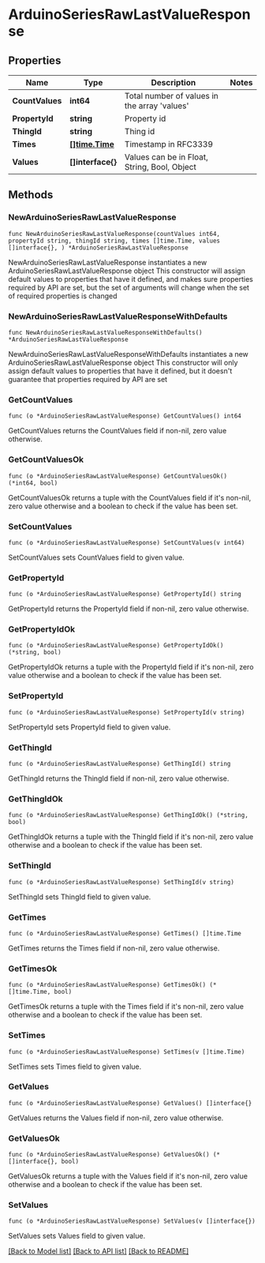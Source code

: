 # ArduinoSeriesRawLastValueResponse

## Properties

Name | Type | Description | Notes
------------ | ------------- | ------------- | -------------
**CountValues** | **int64** | Total number of values in the array &#39;values&#39; | 
**PropertyId** | **string** | Property id | 
**ThingId** | **string** | Thing id | 
**Times** | [**[]time.Time**](time.Time.md) | Timestamp in RFC3339 | 
**Values** | **[]interface{}** | Values can be in Float, String, Bool, Object | 

## Methods

### NewArduinoSeriesRawLastValueResponse

`func NewArduinoSeriesRawLastValueResponse(countValues int64, propertyId string, thingId string, times []time.Time, values []interface{}, ) *ArduinoSeriesRawLastValueResponse`

NewArduinoSeriesRawLastValueResponse instantiates a new ArduinoSeriesRawLastValueResponse object
This constructor will assign default values to properties that have it defined,
and makes sure properties required by API are set, but the set of arguments
will change when the set of required properties is changed

### NewArduinoSeriesRawLastValueResponseWithDefaults

`func NewArduinoSeriesRawLastValueResponseWithDefaults() *ArduinoSeriesRawLastValueResponse`

NewArduinoSeriesRawLastValueResponseWithDefaults instantiates a new ArduinoSeriesRawLastValueResponse object
This constructor will only assign default values to properties that have it defined,
but it doesn't guarantee that properties required by API are set

### GetCountValues

`func (o *ArduinoSeriesRawLastValueResponse) GetCountValues() int64`

GetCountValues returns the CountValues field if non-nil, zero value otherwise.

### GetCountValuesOk

`func (o *ArduinoSeriesRawLastValueResponse) GetCountValuesOk() (*int64, bool)`

GetCountValuesOk returns a tuple with the CountValues field if it's non-nil, zero value otherwise
and a boolean to check if the value has been set.

### SetCountValues

`func (o *ArduinoSeriesRawLastValueResponse) SetCountValues(v int64)`

SetCountValues sets CountValues field to given value.


### GetPropertyId

`func (o *ArduinoSeriesRawLastValueResponse) GetPropertyId() string`

GetPropertyId returns the PropertyId field if non-nil, zero value otherwise.

### GetPropertyIdOk

`func (o *ArduinoSeriesRawLastValueResponse) GetPropertyIdOk() (*string, bool)`

GetPropertyIdOk returns a tuple with the PropertyId field if it's non-nil, zero value otherwise
and a boolean to check if the value has been set.

### SetPropertyId

`func (o *ArduinoSeriesRawLastValueResponse) SetPropertyId(v string)`

SetPropertyId sets PropertyId field to given value.


### GetThingId

`func (o *ArduinoSeriesRawLastValueResponse) GetThingId() string`

GetThingId returns the ThingId field if non-nil, zero value otherwise.

### GetThingIdOk

`func (o *ArduinoSeriesRawLastValueResponse) GetThingIdOk() (*string, bool)`

GetThingIdOk returns a tuple with the ThingId field if it's non-nil, zero value otherwise
and a boolean to check if the value has been set.

### SetThingId

`func (o *ArduinoSeriesRawLastValueResponse) SetThingId(v string)`

SetThingId sets ThingId field to given value.


### GetTimes

`func (o *ArduinoSeriesRawLastValueResponse) GetTimes() []time.Time`

GetTimes returns the Times field if non-nil, zero value otherwise.

### GetTimesOk

`func (o *ArduinoSeriesRawLastValueResponse) GetTimesOk() (*[]time.Time, bool)`

GetTimesOk returns a tuple with the Times field if it's non-nil, zero value otherwise
and a boolean to check if the value has been set.

### SetTimes

`func (o *ArduinoSeriesRawLastValueResponse) SetTimes(v []time.Time)`

SetTimes sets Times field to given value.


### GetValues

`func (o *ArduinoSeriesRawLastValueResponse) GetValues() []interface{}`

GetValues returns the Values field if non-nil, zero value otherwise.

### GetValuesOk

`func (o *ArduinoSeriesRawLastValueResponse) GetValuesOk() (*[]interface{}, bool)`

GetValuesOk returns a tuple with the Values field if it's non-nil, zero value otherwise
and a boolean to check if the value has been set.

### SetValues

`func (o *ArduinoSeriesRawLastValueResponse) SetValues(v []interface{})`

SetValues sets Values field to given value.



[[Back to Model list]](../README.md#documentation-for-models) [[Back to API list]](../README.md#documentation-for-api-endpoints) [[Back to README]](../README.md)


